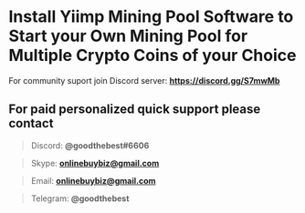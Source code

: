 # Install Yiimp Mining Pool Software to Start your Own Mining Pool for Multiple Crypto Coins of your Choice

For community suport join Discord server:  **https://discord.gg/S7mwMb**

## For paid personalized quick support please contact

> Discord:      **@goodthebest#6606**

> Skype:        **onlinebuybiz@gmail.com**

> Email:        **onlinebuybiz@gmail.com**

> Telegram:     **@goodthebest**
